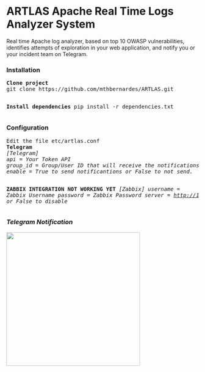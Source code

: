 <h1>ARTLAS Apache Real Time Logs Analyzer System</h1>

<p>
Real time  Apache log analyzer, based on top 10 OWASP vulnerabilities, identifies attempts of exploration in your web application, and notify you or your incident team on Telegram.
</p>

<h3>Installation</h3>
<pre>
<b>Clone project</b>
git clone https://github.com/mthbernardes/ARTLAS.git

<b>Install dependencies</b>
pip install -r dependencies.txt
</pre>

<h3>Configuration</h3>
<pre>Edit the file etc/artlas.conf
<b>Telegram</b>
<i>[Telegram]
api = Your Token API
group_id = Group/User ID that will receive the notifications
enable = True to send notificantions or False to not send.</i>

<b>ZABBIX INTEGRATION NOT WORKING YET</b>
<i>[Zabbix]
username = Zabbix Username
password = Zabbix Password
server = http://127.0.0.1/
enable = True to enable  or False to disable</pre>

<h3>Telegram Notification</h3>
<img src="https://raw.githubusercontent.com/mthbernardes/ARTLAS/master/img/notification.png" width="350"/>
